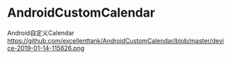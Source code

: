 # AndroidCustomCalendar
Android自定义Calendar
https://github.com/excellenttank/AndroidCustomCalendar/blob/master/device-2019-01-14-115626.png
